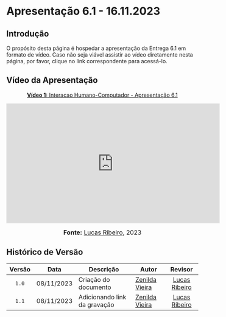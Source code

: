 # Apresentação 6.1 - 16.11.2023

## Introdução

O propósito desta página é hospedar a apresentação da Entrega 6.1 em formato de vídeo. Caso não seja viável assistir ao vídeo diretamente nesta página, por favor, clique no link correspondente para acessá-lo.

## Vídeo da Apresentação

<div align="center">

<p style="text-align: center"><a href="https://www.youtube.com/" target="blanket"><b>Vídeo 1:</b> Interacao Humano-Computador - Apresentação 6.1</a></p>

<iframe width="560" height="315" src="https://www.youtube.com/embed/" title="Apresentação 6.1" frameborder="0" allow="accelerometer; autoplay; clipboard-write; encrypted-media; gyroscope; picture-in-picture" allowfullscreen></iframe>

<font size="3"><p style="text-align: center"><b>Fonte:</b> <a href="https://github.com/lucassousz">Lucas Ribeiro</a>, 2023</p></font>
</div>

## Histórico de Versão

|Versão|Data|Descrição|Autor|Revisor|
|:----:|----|---------|-----|:-------:|
|`1.0`|08/11/2023|Criação do documento|[Zenilda Vieira](https://github.com/zenildavieira)|[Lucas Ribeiro](https://github.com/lucassousz)|
|`1.1`|08/11/2023|Adicionando link da gravação|[Zenilda Vieira](https://github.com/zenildavieira)|[Lucas Ribeiro](https://github.com/lucassousz)|